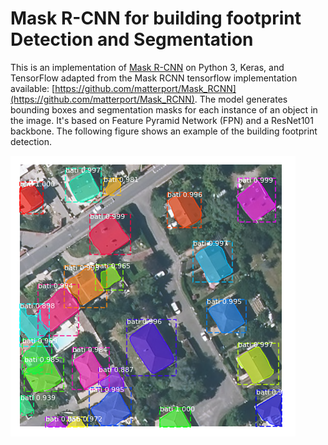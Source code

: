# Mask R-CNN for building footprint Detection and Segmentation



This is an implementation of [Mask R-CNN](https://arxiv.org/abs/1703.06870) on Python 3, Keras, and TensorFlow adapted from the Mask RCNN tensorflow implementation available: [https://github.com/matterport/Mask_RCNN](https://github.com/matterport/Mask_RCNN). The model generates bounding boxes and segmentation masks for each instance of an object in the image. It's based on Feature Pyramid Network (FPN) and a ResNet101 backbone.
The following figure shows an example of the building footprint detection.

![Instance Segmentation Sample](figures/buildings.png)


